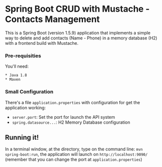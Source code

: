 # Spring Boot CRUD with Mustache - Contacts Management

This is a Spring Boot (version 1.5.9) application that implements a simple way to delete and add contacts (Name - Phone) in a memory database (H2) with a frontend build with Mustache.

### Pre-requisities

You'll need:
```
* Java 1.8
* Maven
```

### Small Configuration
There's a file `application.properties` with configuration for get the application working: 
- `server.port`: Set the port for launch the API system
- `spring.datasource...`: H2 Memory Database configuration

## Running it!

In a terminal window, at the directory, type on the command line: `mvn spring-boot:run`, the application will launch on `http://localhost:9090/` (remember that you can change the port at `application.properties`)
